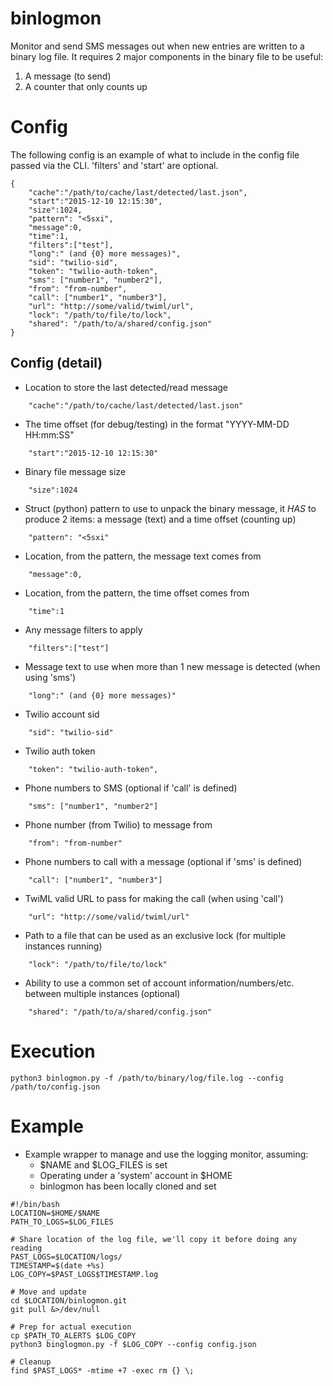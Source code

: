 binlogmon
=========
Monitor and send SMS messages out when new entries are written to a binary log file. It requires 2 major components in the binary file to be useful:
1. A message (to send)
2. A counter that only counts up

# Config
The following config is an example of what to include in the config file passed via the CLI. 'filters' and 'start' are optional.
```
{
    "cache":"/path/to/cache/last/detected/last.json",
    "start":"2015-12-10 12:15:30",
    "size":1024,
    "pattern": "<5sxi",
    "message":0,
    "time":1,
    "filters":["test"],
    "long":" (and {0} more messages)",
    "sid": "twilio-sid",
    "token": "twilio-auth-token",
    "sms": ["number1", "number2"],
    "from": "from-number",
    "call": ["number1", "number3"],
    "url": "http://some/valid/twiml/url",
    "lock": "/path/to/file/to/lock",
    "shared": "/path/to/a/shared/config.json"
}
```

## Config (detail)

* Location to store the last detected/read message
```
    "cache":"/path/to/cache/last/detected/last.json"
```

* The time offset (for debug/testing) in the format "YYYY-MM-DD HH:mm:SS"
```
    "start":"2015-12-10 12:15:30"
```

* Binary file message size
```
    "size":1024
```

* Struct (python) pattern to use to unpack the binary message, it _HAS_ to produce 2 items: a message (text) and a time offset (counting up)
```
    "pattern": "<5sxi"
```

* Location, from the pattern, the message text comes from
```
    "message":0,
```

* Location, from the pattern, the time offset comes from
```
    "time":1
```

* Any message filters to apply
```
    "filters":["test"]
```

* Message text to use when more than 1 new message is detected (when using 'sms')
```
    "long":" (and {0} more messages)"
```

* Twilio account sid
```
    "sid": "twilio-sid"
```

* Twilio auth token
```
    "token": "twilio-auth-token",
```

* Phone numbers to SMS (optional if 'call' is defined)
```
    "sms": ["number1", "number2"]
```

* Phone number (from Twilio) to message from
```
    "from": "from-number"
```
    
* Phone numbers to call with a message (optional if 'sms' is defined)
```
    "call": ["number1", "number3"]
```

* TwiML valid URL to pass for making the call (when using 'call')
```
    "url": "http://some/valid/twiml/url"
```

* Path to a file that can be used as an exclusive lock (for multiple instances running)
```
    "lock": "/path/to/file/to/lock"
```

* Ability to use a common set of account information/numbers/etc. between multiple instances (optional)
```
    "shared": "/path/to/a/shared/config.json"
```

# Execution

```
python3 binlogmon.py -f /path/to/binary/log/file.log --config /path/to/config.json
```

# Example

* Example wrapper to manage and use the logging monitor, assuming:
    * $NAME and $LOG_FILES is set
    * Operating under a 'system' account in $HOME
    * binlogmon has been locally cloned and set

```
#!/bin/bash
LOCATION=$HOME/$NAME
PATH_TO_LOGS=$LOG_FILES

# Share location of the log file, we'll copy it before doing any reading
PAST_LOGS=$LOCATION/logs/
TIMESTAMP=$(date +%s)
LOG_COPY=$PAST_LOGS$TIMESTAMP.log

# Move and update
cd $LOCATION/binlogmon.git
git pull &>/dev/null

# Prep for actual execution
cp $PATH_TO_ALERTS $LOG_COPY
python3 binglogmon.py -f $LOG_COPY --config config.json

# Cleanup
find $PAST_LOGS* -mtime +7 -exec rm {} \;
```
